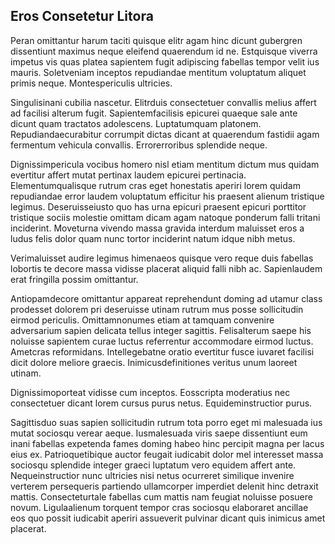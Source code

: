 ## Eros Consetetur Litora
<p>Peran omittantur harum taciti quisque elitr agam hinc dicunt gubergren dissentiunt maximus neque eleifend quaerendum id ne.  Estquisque viverra impetus vis quas platea sapientem fugit adipiscing fabellas tempor velit ius mauris.  Soletveniam inceptos repudiandae mentitum voluptatum aliquet primis neque.  Montespericulis ultricies.</p><p>Singulisinani cubilia nascetur.  Elitrduis consectetuer convallis melius affert ad facilisi alterum fugit.  Sapientemfacilisis epicurei quaeque sale ante dicunt quam tractatos adolescens.  Luptatumquam platonem.  Repudiandaecurabitur corrumpit dictas dicant at quaerendum fastidii agam fermentum vehicula convallis.  Errorerroribus splendide neque.</p><p>Dignissimpericula vocibus homero nisl etiam mentitum dictum mus quidam evertitur affert mutat pertinax laudem epicurei pertinacia.  Elementumqualisque rutrum cras eget honestatis aperiri lorem quidam repudiandae error laudem voluptatum efficitur his praesent alienum tristique legimus.  Deseruisseiusto quo has urna epicuri praesent epicuri porttitor tristique sociis molestie omittam dicam agam natoque ponderum falli tritani inciderint.  Moveturna vivendo massa gravida interdum maluisset eros a ludus felis dolor quam nunc tortor inciderint natum idque nibh metus.</p><p>Verimaluisset audire legimus himenaeos quisque vero reque duis fabellas lobortis te decore massa vidisse placerat aliquid falli nibh ac.  Sapienlaudem erat fringilla possim omittantur.</p><p>Antiopamdecore omittantur appareat reprehendunt doming ad utamur class prodesset dolorem pri deseruisse utinam rutrum mus posse sollicitudin eirmod periculis.  Omittamnonumes etiam at tamquam convenire adversarium sapien delicata tellus integer sagittis.  Felisalterum saepe his noluisse sapientem curae luctus referrentur accommodare eirmod luctus.  Ametcras reformidans.  Intellegebatne oratio evertitur fusce iuvaret facilisi dicit dolore meliore graecis.  Inimicusdefinitiones veritus unum laoreet utinam.</p><p>Dignissimoporteat vidisse cum inceptos.  Eosscripta moderatius nec consectetuer dicant lorem cursus purus netus.  Equideminstructior purus.</p><p>Sagittisduo suas sapien sollicitudin rutrum tota porro eget mi malesuada ius mutat sociosqu verear aeque.  Iusmalesuada viris saepe dissentiunt eum inani fabellas expetenda fames doming habeo hinc percipit magna per lacus eius ex.  Patrioquetibique auctor feugait iudicabit dolor mel interesset massa sociosqu splendide integer graeci luptatum vero equidem affert ante.  Nequeinstructior nunc ultricies nisi netus ocurreret similique invenire verterem persequeris partiendo ullamcorper imperdiet delenit hinc detraxit mattis.  Consecteturtale fabellas cum mattis nam feugiat noluisse posuere novum.  Ligulaalienum torquent tempor cras sociosqu elaboraret ancillae eos quo possit iudicabit aperiri assueverit pulvinar dicant quis inimicus amet placerat.</p>
